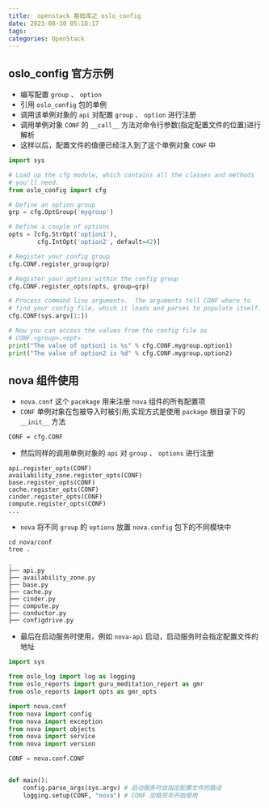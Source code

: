 ```yaml
---
title:  openstack 基础库之 oslo_config
date: 2023-08-30 05:18:17
tags:
categories: OpenStack
---
```


## oslo_config 官方示例
- 编写配置 `group` 、 `option`
- 引用 `oslo_config` 包的单例
- 调用该单例对象的 `api` 对配置 `group` 、 `option` 进行注册
- 调用单例对象 `CONF` 的 `__call__` 方法对命令行参数(指定配置文件的位置)进行解析
- 这样以后，配置文件的值便已经注入到了这个单例对象 `CONF` 中
```python
import sys

# Load up the cfg module, which contains all the classes and methods
# you'll need.
from oslo_config import cfg

# Define an option group
grp = cfg.OptGroup('mygroup')

# Define a couple of options
opts = [cfg.StrOpt('option1'),
        cfg.IntOpt('option2', default=42)]

# Register your config group
cfg.CONF.register_group(grp)

# Register your options within the config group
cfg.CONF.register_opts(opts, group=grp)

# Process command line arguments.  The arguments tell CONF where to
# find your config file, which it loads and parses to populate itself.
cfg.CONF(sys.argv[1:])

# Now you can access the values from the config file as
# CONF.<group>.<opt>
print("The value of option1 is %s" % cfg.CONF.mygroup.option1)
print("The value of option2 is %d" % cfg.CONF.mygroup.option2)
```
## nova 组件使用
- `nova.conf` 这个 `pacekage` 用来注册 `nova` 组件的所有配置项
- `CONF` 单例对象在包被导入时被引用,实现方式是使用 `package` 根目录下的 `__init__` 方法
```
CONF = cfg.CONF
```
- 然后同样的调用单例对象的 `api` 对 `group` 、 `options` 进行注册
```
api.register_opts(CONF)
availability_zone.register_opts(CONF)
base.register_opts(CONF)
cache.register_opts(CONF)
cinder.register_opts(CONF)
compute.register_opts(CONF)
...
```
- `nova` 将不同 `group` 的 `options` 放置 `nova.config` 包下的不同模块中
```
cd nova/conf
tree .

.
├── api.py
├── availability_zone.py
├── base.py
├── cache.py
├── cinder.py
├── compute.py
├── conductor.py
├── configdrive.py
```
- 最后在启动服务时使用，例如 `nova-api` 启动，启动服务时会指定配置文件的地址
```python
import sys

from oslo_log import log as logging
from oslo_reports import guru_meditation_report as gmr
from oslo_reports import opts as gmr_opts

import nova.conf
from nova import config
from nova import exception
from nova import objects
from nova import service
from nova import version

CONF = nova.conf.CONF


def main():
    config.parse_args(sys.argv) # 启动服务时会指定配置文件的路径
    logging.setup(CONF, "nova") # CONF 加载完毕开始使用
```
